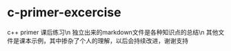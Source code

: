 # c-primer-excercise
c++ primer 课后练习\n
独立出来的markdown文件是各种知识点的总结\n
其他文件是课本示例，其中掺杂了个人的理解，以后会持续改进，谢谢支持

